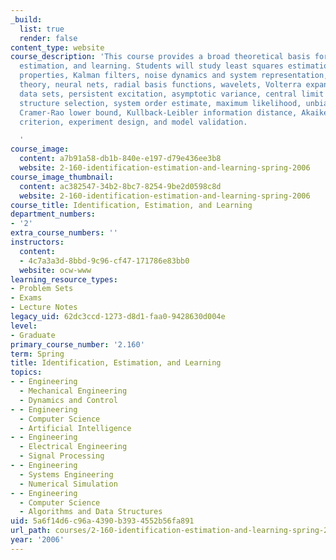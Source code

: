 ```yaml
---
_build:
  list: true
  render: false
content_type: website
course_description: 'This course provides a broad theoretical basis for system identification,
  estimation, and learning. Students will study least squares estimation and its convergence
  properties, Kalman filters, noise dynamics and system representation, function approximation
  theory, neural nets, radial basis functions, wavelets, Volterra expansions, informative
  data sets, persistent excitation, asymptotic variance, central limit theorems, model
  structure selection, system order estimate, maximum likelihood, unbiased estimates,
  Cramer-Rao lower bound, Kullback-Leibler information distance, Akaike''s information
  criterion, experiment design, and model validation.

  '
course_image:
  content: a7b91a58-db1b-840e-e197-d79e436ee3b8
  website: 2-160-identification-estimation-and-learning-spring-2006
course_image_thumbnail:
  content: ac382547-34b2-8bc7-8254-9be2d0598c8d
  website: 2-160-identification-estimation-and-learning-spring-2006
course_title: Identification, Estimation, and Learning
department_numbers:
- '2'
extra_course_numbers: ''
instructors:
  content:
  - 4c7a3a3d-8bbd-9c96-cf47-171786e83bb0
  website: ocw-www
learning_resource_types:
- Problem Sets
- Exams
- Lecture Notes
legacy_uid: 62dc3ccd-1273-d8d1-faa0-9428630d004e
level:
- Graduate
primary_course_number: '2.160'
term: Spring
title: Identification, Estimation, and Learning
topics:
- - Engineering
  - Mechanical Engineering
  - Dynamics and Control
- - Engineering
  - Computer Science
  - Artificial Intelligence
- - Engineering
  - Electrical Engineering
  - Signal Processing
- - Engineering
  - Systems Engineering
  - Numerical Simulation
- - Engineering
  - Computer Science
  - Algorithms and Data Structures
uid: 5a6f14d6-c96a-4390-b393-4552b56fa891
url_path: courses/2-160-identification-estimation-and-learning-spring-2006
year: '2006'
---
```

